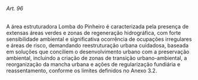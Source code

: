 
###### Art. 96
A área estruturadora Lomba do Pinheiro é caracterizada pela presença de extensas áreas verdes e zonas de regeneração hidrográfica, com forte sensibilidade ambiental e significativa ocorrência de ocupações irregulares e áreas de risco, demandando reestruturação urbana cuidadosa, baseada em soluções que conciliem o desenvolvimento urbano com a preservação ambiental, incluindo a criação de zonas de transição urbano-ambiental, a reorganização da mancha urbana e ações de regularização fundiária e reassentamento, conforme os limites definidos no Anexo 3.2.

